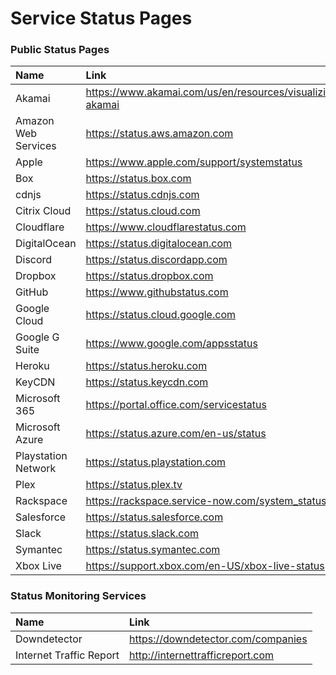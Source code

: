 # Service Status Pages

### Public Status Pages

| Name                      | Link                                                      |
|:--------------------------|:----------------------------------------------------------|
| Akamai                    | https://www.akamai.com/us/en/resources/visualizing-akamai |
| Amazon Web Services       | https://status.aws.amazon.com                             |
| Apple                     | https://www.apple.com/support/systemstatus                |
| Box                       | https://status.box.com                                    |
| cdnjs                     | https://status.cdnjs.com                                  |
| Citrix Cloud              | https://status.cloud.com                                  |
| Cloudflare                | https://www.cloudflarestatus.com                          |
| DigitalOcean              | https://status.digitalocean.com                           |
| Discord                   | https://status.discordapp.com                             |
| Dropbox                   | https://status.dropbox.com                                |
| GitHub                    | https://www.githubstatus.com                              |
| Google Cloud              | https://status.cloud.google.com                           |
| Google G Suite            | https://www.google.com/appsstatus                         |
| Heroku                    | https://status.heroku.com                                 |
| KeyCDN                    | https://status.keycdn.com                                 |
| Microsoft 365             | https://portal.office.com/servicestatus                   |
| Microsoft Azure           | https://status.azure.com/en-us/status                     |
| Playstation Network       | https://status.playstation.com                            |
| Plex                      | https://status.plex.tv                                    |
| Rackspace                 | https://rackspace.service-now.com/system_status           |
| Salesforce                | https://status.salesforce.com                             |
| Slack                     | https://status.slack.com                                  |
| Symantec                  | https://status.symantec.com                               |
| Xbox Live                 | https://support.xbox.com/en-US/xbox-live-status           |

### Status Monitoring Services

| Name                      | Link                                                      |
|:--------------------------|:----------------------------------------------------------|
| Downdetector              | https://downdetector.com/companies                        |
| Internet Traffic Report   | http://internettrafficreport.com                          |
